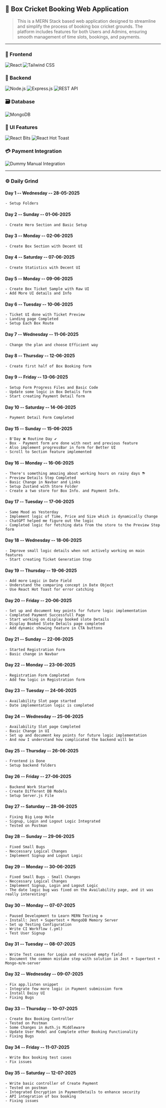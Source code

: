 ## 🏏 Box Cricket Booking Web Application
> This is a MERN Stack based web application designed to streamline and simplify the process of booking box cricket grounds. The platform includes features for both Users and Admins, ensuring smooth management of time slots, bookings, and payments.
---

### 🏡 Frontend
![React](https://img.shields.io/badge/React.js-61DAFB?style=for-the-badge&logo=react&logoColor=white)
![Tailwind CSS](https://img.shields.io/badge/Tailwind_CSS-38B2AC?style=for-the-badge&logo=tailwind-css&logoColor=white)

### 🔧 Backend
![Node.js](https://img.shields.io/badge/Node.js-339933?style=for-the-badge&logo=node.js&logoColor=white)
![Express.js](https://img.shields.io/badge/Express.js-000000?style=for-the-badge&logo=express&logoColor=white)
![REST API](https://img.shields.io/badge/REST%20API-4CAF50?style=for-the-badge&logo=swagger&logoColor=white)

### 🗃️ Database
![MongoDB](https://img.shields.io/badge/MongoDB-47A248?style=for-the-badge&logo=mongodb&logoColor=white)

### 🎨 UI Features
![React Bits](https://img.shields.io/badge/React--Bits-61DAFB?style=for-the-badge&logo=react&logoColor=white)
![React Hot Toast](https://img.shields.io/badge/React%20Hot%20Toast-%23FF6B00?style=for-the-badge&logo=react&logoColor=white)

### 💳 Payment Integration
![Dummy Manual Integration](https://img.shields.io/badge/Dummy%20Manual%20Integration-orange?style=for-the-badge&logo=mastercard&logoColor=white)

---
### ⚙️ Daily Grind

#### Day 1 -- Wednesday -- 28-05-2025
    - Setup Folders

#### Day 2 -- Sunday -- 01-06-2025
    - Create Hero Section and Basic Setup

#### Day 3 -- Monday -- 02-06-2025
    - Create Box Section with Decent UI

#### Day 4 -- Saturday -- 07-06-2025
    - Create Statistics with Decent UI

#### Day 5 -- Monday -- 09-06-2025
    - Create Box Ticket Sample with Raw UI
    - Add More UI details and Info

#### Day 6 -- Tuesday -- 10-06-2025
    - Ticket UI done with Ticket Preview 
    - Landing page Completed
    - Setup Each Box Route

#### Day 7 -- Wednesday -- 11-06-2025
    - Change the plan and choose Efficient way

#### Day 8 -- Thursday -- 12-06-2025
    - Create first half of Box Booking form

#### Day 9 -- Friday -- 13-06-2025
    - Setup Form Progress Files and Basic Code
    - Update some logic in Box Details form
    - Start creating Payment Detail form

#### Day 10 -- Saturday -- 14-06-2025
    - Payment Detail Form Completed

#### Day 15 -- Sunday -- 15-06-2025
    - B'Day ❌ Routine Day ✔
    - Box - Payment form are done with next and previous feature
    - Also implement progressBar in form for Better UI
    - Scroll to Section feature implemented

#### Day 16 -- Monday -- 16-06-2025
    - There's something amazing about working hours on rainy days ⛈
    - Preview Details Step Completed
    - Basic Change in Navbar and Links
    - Setup Zustand with Store Folder
    - Create a two store for Box Info. and Payment Info.

#### Day 17 -- Tuesday -- 17-06-2025
    - Same Mood as Yesterday
    - Implement logic of Time, Price and Size which is dynamically Change
    - ChatGPT helped me figure out the logic
    - Completed logic for fetching data from the store to the Preview Step form

#### Day 18 -- Wednesday -- 18-06-2025
    - Improve small logic details when not actively working on main features
    - Start creating Ticket Generation Step

#### Day 19 -- Thursday -- 19-06-2025
    - Add more Logic in Date Field
    - Understand the comparing concept in Date Object
    - Use React Hot Toast for error catching

#### Day 20 -- Friday -- 20-06-2025
    - Set up and document key points for future logic implementation
    - Completed Payment Successfull Page
    - Start working on display booked slote Details
    - Display Booked Slote Details page completed
    - Add dynamic showing feature in CTA buttons

#### Day 21 -- Sunday -- 22-06-2025
    - Started Registration Form
    - Basic change in Navbar

#### Day 22 -- Monday -- 23-06-2025
    - Registration Form Completed
    - Add few logic in Registration form

#### Day 23 -- Tuesday -- 24-06-2025
    - Availability Slot page started
    - Date implementation logic is completed

#### Day 24 -- Wednesday -- 25-06-2025
    - Availability Slot page Completed
    - Basic Change in UI
    - Set up and document key points for future logic implementation
    - And now I understand how complicated the backend will be

#### Day 25 -- Thursday -- 26-06-2025
    - Frontend is Done 
    - Setup backend folders

#### Day 26 -- Friday -- 27-06-2025
    - Backend Work Started
    - Create Different DB Models
    - Setup Server.js File

#### Day 27 -- Saturday -- 28-06-2025
    - Fixing Big Loop Hole
    - Signup, Login and Logout Logic Integrated 
    - Tested on Postman

#### Day 28 -- Sunday -- 29-06-2025
    - Fixed Small Bugs
    - Neccessary Logical Changes
    - Implement Signup and Logout Logic

#### Day 29 -- Monday -- 30-06-2025
    - Fixed Small Bugs - Small Changes
    - Neccessary Logical Changes
    - Implement Signup, Login and Logout Logic
    - The date logic bug was fixed on the Availability page, and it was really interesting!
    
#### Day 30 -- Monday -- 07-07-2025
    - Paused Development to Learn MERN Testing ⚙
    - Install: Jest + Supertest + MongoDB Memory Server
    - Set up Testing Configuration
    - Write CI Workflow (.yml)
    - Test User Signup

#### Day 31 -- Tuesday -- 08-07-2025
    - Write Test cases for Login and received empty field
    - Document the common mistake step with solution in Jest + Supertest + Mongo-m/m-server

#### Day 32 -- Wednesday -- 09-07-2025
    - Fix app.listen snippet
    - Integrate few more logic in Payment submission form
    - Install Daisy UI 
    - Fixing Bugs

#### Day 33 -- Thursday -- 10-07-2025
    - Create Box Booking Controller
    - Tested on Postman
    - Some Changes in Auth.js Middleware
    - Update User Model and Complete other Booking Functionality
    - Fixing Bugs

#### Day 34 -- Friday -- 11-07-2025
    - Write Box booking test cases
    - Fix issues

#### Day 35 -- Saturday -- 12-07-2025
    - Write basic controller of Create Payment 
    - Tested on postman
    - Integrated Encryption in PaymentDetails to enhance security
    - API integration of box booking
    - Fixing issues



